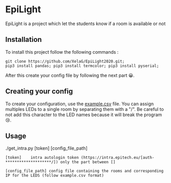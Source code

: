 # EpiLight

EpiLight is a project which let the students know if a room is available or not

## Installation

To install this project follow the following commands :

    git clone https://github.com/XelaG/EpiLight2020.git;
    pip3 install pandas; pip3 install termcolor; pip3 install pyserial;

After this create your config file by following the next part 😀.

## Creating your config

To create your configuration, use the [example.csv](https://github.com/XelaG/EpiLight2020/blob/master/example.csv) file. You can assign multiples LEDs to a single room by separating them with a "/". Be careful to not add this character to the LED names because it will break the program 😢.


## Usage

./get_intra.py [token] [config_file_path]

    [token]    intra autologin token (https://intra.epitech.eu/[auth-********************/]) only the part between []

    [config_file_path] config file containing the rooms and corresponding IP for the LEDS (follow example.csv format)


